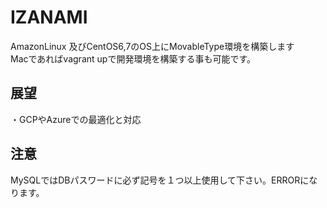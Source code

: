 # IZANAMI

AmazonLinux 及びCentOS6,7のOS上にMovableType環境を構築します  
Macであればvagrant upで開発環境を構築する事も可能です。  

## 展望

・GCPやAzureでの最適化と対応    

## 注意

MySQLではDBパスワードに必ず記号を１つ以上使用して下さい。ERRORになります。
